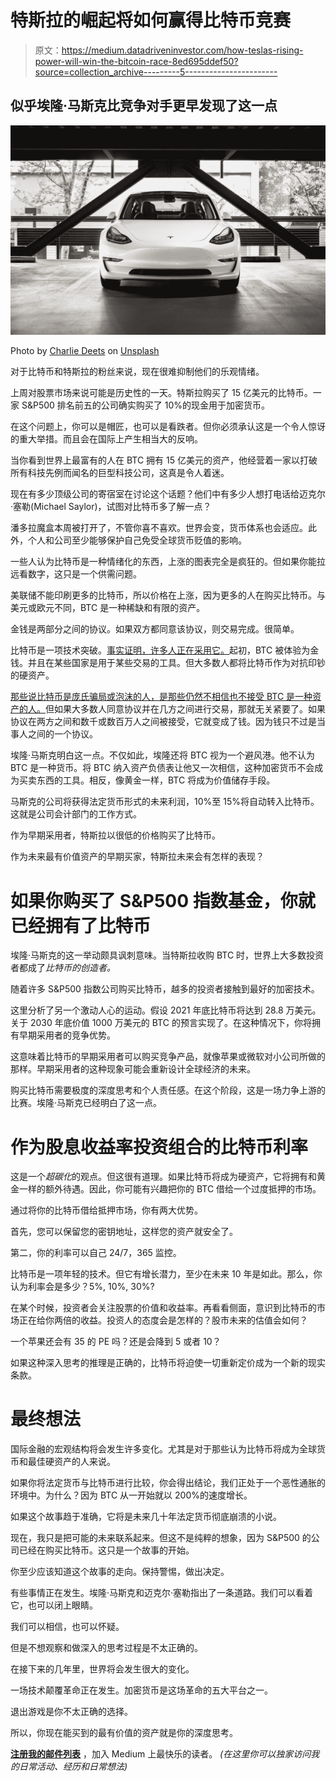 # 特斯拉的崛起将如何赢得比特币竞赛

> 原文：<https://medium.datadriveninvestor.com/how-teslas-rising-power-will-win-the-bitcoin-race-8ed695ddef50?source=collection_archive---------5----------------------->

## 似乎埃隆·马斯克比竞争对手更早发现了这一点

![](img/5f2731a44c0129fa84064abf4c78a237.png)

Photo by [Charlie Deets](https://unsplash.com/@charliedeets?utm_source=medium&utm_medium=referral) on [Unsplash](https://unsplash.com?utm_source=medium&utm_medium=referral)

对于比特币和特斯拉的粉丝来说，现在很难抑制他们的乐观情绪。

上周对股票市场来说可能是历史性的一天。特斯拉购买了 15 亿美元的比特币。一家 S&P500 排名前五的公司确实购买了 10%的现金用于加密货币。

在这个问题上，你可以是帽匠，也可以是看跌者。但你必须承认这是一个令人惊讶的重大举措。而且会在国际上产生相当大的反响。

当你看到世界上最富有的人在 BTC 拥有 15 亿美元的资产，他经营着一家以打破所有科技先例而闻名的巨型科技公司，这真是令人着迷。

现在有多少顶级公司的寄宿室在讨论这个话题？他们中有多少人想打电话给迈克尔·塞勒(Michael Saylor)，试图对比特币多了解一点？

潘多拉魔盒本周被打开了，不管你喜不喜欢。世界会变，货币体系也会适应。此外，个人和公司至少能够保护自己免受全球货币贬值的影响。

一些人认为比特币是一种情绪化的东西，上涨的图表完全是疯狂的。但如果你能拉远看数字，这只是一个供需问题。

美联储不能印刷更多的比特币，所以价格在上涨，因为更多的人在购买比特币。与美元或欧元不同，BTC 是一种稀缺和有限的资产。

金钱是两部分之间的协议。如果双方都同意该协议，则交易完成。很简单。

比特币是一项技术突破。[事实证明，许多人正在采用它。](https://medium.com/the-price-of-tomorrow/how-early-adopters-always-win-use-massive-advantage-to-earn-first-52330c409be1)起初，BTC 被体验为金钱。并且在某些国家是用于某些交易的工具。但大多数人都将比特币作为对抗印钞的硬资产。

[那些说比特币是庞氏骗局或泡沫的人，是那些仍然不相信也不接受 BTC 是一种资产的人。](https://medium.com/the-price-of-tomorrow/bitcoin-a-free-market-flag-vs-a-suffisticated-marketing-brand-846a86892a78)但如果大多数人同意协议并在几方之间进行交易，那就无关紧要了。如果协议在两方之间和数千或数百万人之间被接受，它就变成了钱。因为钱只不过是当事人之间的一个协议。

埃隆·马斯克明白这一点。不仅如此，埃隆还将 BTC 视为一个避风港。他不认为 BTC 是一种货币。将 BTC 纳入资产负债表让他又一次相信，这种加密货币不会成为买卖东西的工具。相反，像黄金一样，BTC 将成为价值储存手段。

马斯克的公司将获得法定货币形式的未来利润，10%至 15%将自动转入比特币。这就是公司会计部门的工作方式。

作为早期采用者，特斯拉以很低的价格购买了比特币。

作为未来最有价值资产的早期买家，特斯拉未来会有怎样的表现？

# 如果你购买了 S&P500 指数基金，你就已经拥有了比特币

埃隆·马斯克的这一举动颇具讽刺意味。当特斯拉收购 BTC 时，世界上大多数投资者都成了*比特币的创造者。*

随着许多 S&P500 指数公司购买比特币，越多的投资者接触到最好的加密技术。

这里分析了另一个激动人心的运动。假设 2021 年底比特币将达到 28.8 万美元。关于 2030 年底价值 1000 万美元的 BTC 的预言实现了。在这种情况下，你将拥有早期采用者的竞争优势。

这意味着比特币的早期采用者可以购买竞争产品，就像苹果或微软对小公司所做的那样。早期采用者的这种现象可能会重新设计全球经济的未来。

购买比特币需要极度的深度思考和个人责任感。在这个阶段，这是一场力争上游的比赛。埃隆·马斯克已经明白了这一点。

# 作为股息收益率投资组合的比特币利率

这是一个*超碳化*的观点。但这很有道理。如果比特币将成为硬资产，它将拥有和黄金一样的额外待遇。因此，你可能有兴趣把你的 BTC 借给一个过度抵押的市场。

通过将你的比特币借给抵押市场，你有两大优势。

首先，您可以保留您的密钥地址，这样您的资产就安全了。

第二，你的利率可以自己 24/7，365 监控。

比特币是一项年轻的技术。但它有增长潜力，至少在未来 10 年是如此。那么，你认为利率会是多少？5%, 10%, 30%?

在某个时候，投资者会关注股票的价值和收益率。再看看侧面，意识到比特币的市场正在给你两倍的收益。投资人的态度会是怎样的？股市未来的估值会如何？

一个苹果还会有 35 的 PE 吗？还是会降到 5 或者 10？

如果这种深入思考的推理是正确的，比特币将迫使一切重新定价成为一个新的现实条款。

# 最终想法

国际金融的宏观结构将会发生许多变化。尤其是对于那些认为比特币将成为全球货币和最佳硬资产的人来说。

如果你将法定货币与比特币进行比较，你会得出结论，我们正处于一个恶性通胀的环境中。为什么？因为 BTC 从一开始就以 200%的速度增长。

如果这个故事趋于准确，它将是未来几十年法定货币彻底崩溃的小说。

现在，我只是把可能的未来联系起来。但这不是纯粹的想象，因为 S&P500 的公司已经在购买比特币。这只是一个故事的开始。

你至少应该知道这个故事的走向。保持警惕，做出决定。

有些事情正在发生。埃隆·马斯克和迈克尔·塞勒指出了一条道路。我们可以看着它，也可以闭上眼睛。

我们可以相信，也可以怀疑。

但是不想观察和做深入的思考过程是不太正确的。

在接下来的几年里，世界将会发生很大的变化。

一场技术颠覆革命正在发生。加密货币是这场革命的五大平台之一。

退出游戏是你不太正确的选择。

所以，你现在能买到的最有价值的资产就是你的深度思考。

[**注册我的邮件列表**](https://mailchi.mp/104ad9e5f4d9/nuno-fabiao) ，加入 Medium 上最快乐的读者。
*(在这里你可以独家访问我的日常活动、经历和日常想法)*